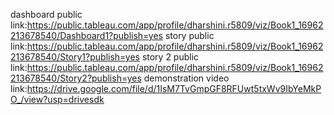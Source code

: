 dashboard public link:https://public.tableau.com/app/profile/dharshini.r5809/viz/Book1_16962213678540/Dashboard1?publish=yes
story public link:https://public.tableau.com/app/profile/dharshini.r5809/viz/Book1_16962213678540/Story1?publish=yes
story 2 public link:https://public.tableau.com/app/profile/dharshini.r5809/viz/Book1_16962213678540/Story2?publish=yes
demonstration video link:https://drive.google.com/file/d/1IsM7TvGmpGF8RFUwt5txWv9IbYeMkPO_/view?usp=drivesdk
